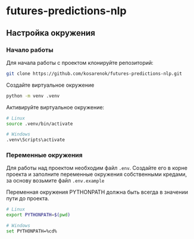 # futures-predictions-nlp

## Настройка окружения

### Начало работы

Для начала работы с проектом клонируйте репозиторий:

```bash
git clone https://github.com/kosarenok/futures-predictions-nlp.git
```

Создайте виртуальное окружение

```bash
python -m venv .venv
```

Активируйте виртуальное окружение:

```bash
# Linux
source .venv/bin/activate

# Windows
.venv\Scripts\activate
```

### Переменные окружения

Для работы над проектом необходим файл `.env`.
Создайте его в корне проекта и заполните переменные окружения собственными кредами, за основу возьмите файл
`.env.example`

Переменная окружения PYTHONPATH должна быть всегда в значении пути до проекта.

```bash
# Linux
export PYTHONPATH=$(pwd)

# Windows
set PYTHONPATH=%cd%
```